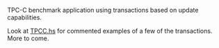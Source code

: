 TPC-C benchmark application using transactions based on update capabilities.

Look at [TPCC.hs](./lib/UCap/TPCC.hs) for commented examples of a few of the transactions.
More to come.
